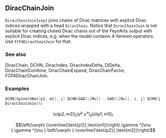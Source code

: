 ##  DiracChainJoin 

`DiracChainJoin[exp]` joins chains of Dirac matrices with explicit Dirac indices wrapped with a head `DiracChain`. Notice that `DiracChainJoin` is not suitable for creating closed Dirac chains out of the FeynArts output with explicit Dirac indices, e.g. when the model contains 4-fermion operators. Use `FCFADiracChainJoin` for that.

###  See also 

DiracChain, DCHN, DiracIndex, DiracIndexDelta, DIDelta, DiracChainCombine, DiracChainExpand, DiracChainFactor, FCFADiracChainJoin.

###  Examples 

```mathematica
DCHN[SpinorUBar[p1, m1], i] DCHN[GAD[\[Mu]] . GAD[\[Nu]], i, j] DCHN[j, SpinorV[p2, m2]]
DiracChainJoin[%]
```

$$(v(\text{p2},\text{m2}))_j \left(\gamma ^{\mu }.\gamma ^{\nu }\right){}_{ij} \left(\bar{u}(\text{p1},\text{m1})\right)_i$$

$$\left(\varphi (\overline{\text{p1}},\text{m1})\right).\gamma ^{\mu }.\gamma ^{\nu }.\left(\varphi (-\overline{\text{p2}},\text{m2})\right)$$
